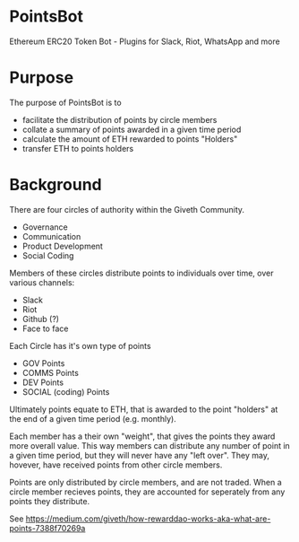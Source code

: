 # PointsBot
Ethereum ERC20 Token Bot - Plugins for Slack, Riot, WhatsApp and more

# Purpose
The purpose of PointsBot is to 
- facilitate the distribution of points by circle members
- collate a summary of points awarded in a given time period
- calculate the amount of ETH rewarded to points "Holders"
- transfer ETH to points holders 


# Background
There are four circles of authority within the Giveth Community.
- Governance
- Communication
- Product Development
- Social Coding

Members of these circles distribute points to individuals over time, over various channels:
- Slack 
- Riot
- Github (?)
- Face to face

Each Circle has it's own type of points

- GOV Points
- COMMS Points
- DEV Points
- SOCIAL (coding) Points

Ultimately points equate to ETH, that is awarded to the point "holders" at the end of a given time period (e.g. monthly).

Each member has a their own "weight", that gives the points they award more overall value. This way members can distribute any number of point in a given time period, but they will never have any "left over". They may, hovever, have received points from other circle members. 

Points are only distributed by circle members, and are not traded. When a circle member recieves points, they are accounted for seperately from any points they distribute. 

See https://medium.com/giveth/how-rewarddao-works-aka-what-are-points-7388f70269a 
